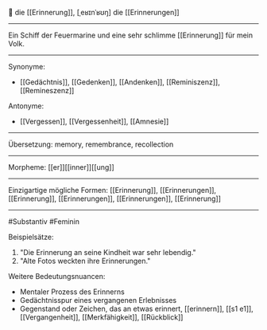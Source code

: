 🔴 die [[Erinnerung]], [ˌeʁɪnˈʁʊŋ]
die [[Erinnerungen]]

---
Ein Schiff der Feuermarine und eine sehr schlimme [[Erinnerung]] für mein Volk.

---
Synonyme:
- [[Gedächtnis]], [[Gedenken]], [[Andenken]], [[Reminiszenz]], [[Remineszenz]]

Antonyme:
- [[Vergessen]], [[Vergessenheit]], [[Amnesie]]

---
Übersetzung: memory, remembrance, recollection

---
Morpheme:
[[er]][[inner]][[ung]]

---
Einzigartige mögliche Formen:
[[Erinnerung]], [[Erinnerungen]], [[Erinnerung]], [[Erinnerungen]], [[Erinnerungen]], [[Erinnerung]]

---
#Substantiv #Feminin

Beispielsätze:
1. "Die Erinnerung an seine Kindheit war sehr lebendig."
2. "Alte Fotos weckten ihre Erinnerungen."

Weitere Bedeutungsnuancen:
- Mentaler Prozess des Erinnerns
- Gedächtnisspur eines vergangenen Erlebnisses
- Gegenstand oder Zeichen, das an etwas erinnert, [[erinnern]], [[s1 e1]], [[Vergangenheit]], [[Merkfähigkeit]], [[Rückblick]]